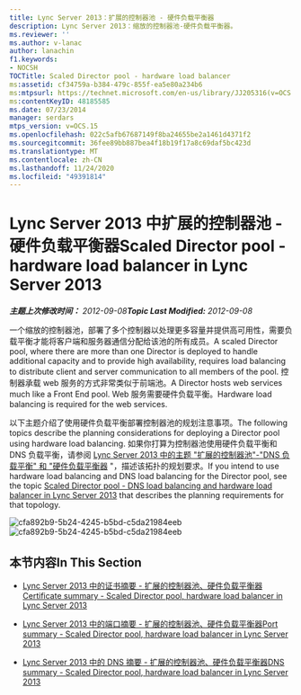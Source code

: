 ```yaml
---
title: Lync Server 2013：扩展的控制器池 - 硬件负载平衡器
description: Lync Server 2013：缩放的控制器池-硬件负载平衡器。
ms.reviewer: ''
ms.author: v-lanac
author: lanachin
f1.keywords:
- NOCSH
TOCTitle: Scaled Director pool - hardware load balancer
ms:assetid: cf34759a-b384-479c-855f-ea5e80a234b6
ms:mtpsurl: https://technet.microsoft.com/en-us/library/JJ205316(v=OCS.15)
ms:contentKeyID: 48185585
ms.date: 07/23/2014
manager: serdars
mtps_version: v=OCS.15
ms.openlocfilehash: 022c5afb67687149f8ba24655be2a1461d4371f2
ms.sourcegitcommit: 36fee89bb887bea4f18b19f17a8c69daf5bc423d
ms.translationtype: MT
ms.contentlocale: zh-CN
ms.lasthandoff: 11/24/2020
ms.locfileid: "49391814"
---
```

# <a name="scaled-director-pool---hardware-load-balancer-in-lync-server-2013"></a><span data-ttu-id="621d2-103">Lync Server 2013 中扩展的控制器池 - 硬件负载平衡器</span><span class="sxs-lookup"><span data-stu-id="621d2-103">Scaled Director pool - hardware load balancer in Lync Server 2013</span></span>

<div data-xmlns="http://www.w3.org/1999/xhtml">

<div class="topic" data-xmlns="http://www.w3.org/1999/xhtml" data-msxsl="urn:schemas-microsoft-com:xslt" data-cs="https://msdn.microsoft.com/">

<div data-asp="https://msdn2.microsoft.com/asp">



</div>

<div id="mainSection">

<div id="mainBody"><span data-ttu-id="621d2-104">

<span> </span></span><span class="sxs-lookup"><span data-stu-id="621d2-104">

<span> </span></span></span>

<span data-ttu-id="621d2-105">_**主题上次修改时间：** 2012-09-08_</span><span class="sxs-lookup"><span data-stu-id="621d2-105">_**Topic Last Modified:** 2012-09-08_</span></span>

<span data-ttu-id="621d2-106">一个缩放的控制器池，部署了多个控制器以处理更多容量并提供高可用性，需要负载平衡才能将客户端和服务器通信分配给该池的所有成员。</span><span class="sxs-lookup"><span data-stu-id="621d2-106">A scaled Director pool, where there are more than one Director is deployed to handle additional capacity and to provide high availability, requires load balancing to distribute client and server communication to all members of the pool.</span></span> <span data-ttu-id="621d2-107">控制器承载 web 服务的方式非常类似于前端池。</span><span class="sxs-lookup"><span data-stu-id="621d2-107">A Director hosts web services much like a Front End pool.</span></span> <span data-ttu-id="621d2-108">Web 服务需要硬件负载平衡。</span><span class="sxs-lookup"><span data-stu-id="621d2-108">Hardware load balancing is required for the web services.</span></span>

<span data-ttu-id="621d2-109">以下主题介绍了使用硬件负载平衡部署控制器池的规划注意事项。</span><span class="sxs-lookup"><span data-stu-id="621d2-109">The following topics describe the planning considerations for deploying a Director pool using hardware load balancing.</span></span> <span data-ttu-id="621d2-110">如果你打算为控制器池使用硬件负载平衡和 DNS 负载平衡，请参阅 [Lync Server 2013 中的主题 "扩展的控制器池"-"DNS 负载平衡" 和 "硬件负载平衡器](lync-server-2013-scaled-director-pool-dns-load-balancing-and-hardware-load-balancer.md) "，描述该拓扑的规划要求。</span><span class="sxs-lookup"><span data-stu-id="621d2-110">If you intend to use hardware load balancing and DNS load balancing for the Director pool, see the topic [Scaled Director pool - DNS load balancing and hardware load balancer in Lync Server 2013](lync-server-2013-scaled-director-pool-dns-load-balancing-and-hardware-load-balancer.md) that describes the planning requirements for that topology.</span></span>

<span data-ttu-id="621d2-111">![cfa892b9-5b24-4245-b5bd-c5da21984eeb](images/JJ205316.cfa892b9-5b24-4245-b5bd-c5da21984eeb(OCS.15).jpg "cfa892b9-5b24-4245-b5bd-c5da21984eeb")</span><span class="sxs-lookup"><span data-stu-id="621d2-111">![cfa892b9-5b24-4245-b5bd-c5da21984eeb](images/JJ205316.cfa892b9-5b24-4245-b5bd-c5da21984eeb(OCS.15).jpg "cfa892b9-5b24-4245-b5bd-c5da21984eeb")</span></span>

<div>

## <a name="in-this-section"></a><span data-ttu-id="621d2-112">本节内容</span><span class="sxs-lookup"><span data-stu-id="621d2-112">In This Section</span></span>

  - [<span data-ttu-id="621d2-113">Lync Server 2013 中的证书摘要 - 扩展的控制器池、硬件负载平衡器</span><span class="sxs-lookup"><span data-stu-id="621d2-113">Certificate summary - Scaled Director pool, hardware load balancer in Lync Server 2013</span></span>](lync-server-2013-certificate-summary-scaled-director-pool-hardware-load-balancer.md)

  - [<span data-ttu-id="621d2-114">Lync Server 2013 中的端口摘要 - 扩展的控制器池、硬件负载平衡器</span><span class="sxs-lookup"><span data-stu-id="621d2-114">Port summary - Scaled Director pool, hardware load balancer in Lync Server 2013</span></span>](lync-server-2013-port-summary-scaled-director-pool-hardware-load-balancer.md)

  - [<span data-ttu-id="621d2-115">Lync Server 2013 中的 DNS 摘要 - 扩展的控制器池、硬件负载平衡器</span><span class="sxs-lookup"><span data-stu-id="621d2-115">DNS summary - Scaled Director pool, hardware load balancer in Lync Server 2013</span></span>](lync-server-2013-dns-summary-scaled-director-pool-hardware-load-balancer.md)

<span data-ttu-id="621d2-116"></div>

</div>

<span> </span>

</div>

</div>

</span><span class="sxs-lookup"><span data-stu-id="621d2-116"></div>

</div>

<span> </span>

</div>

</div>

</span></span></div>

